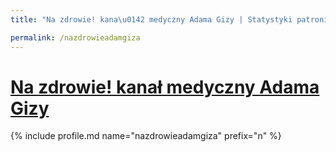 ```yaml
---
title: "Na zdrowie! kana\u0142 medyczny Adama Gizy | Statystyki patronite.pl | Patromierz"

permalink: /nazdrowieadamgiza
---
```


# [Na zdrowie! kanał medyczny Adama Gizy](https://patronite.pl/nazdrowieadamgiza)

{% include profile.md name="nazdrowieadamgiza" prefix="n" %}
